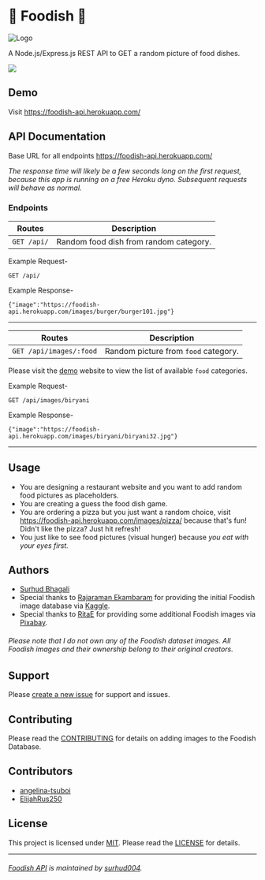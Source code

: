 # 🍲 Foodish 🍛
![Logo](https://github.com/surhud004/Foodish/blob/main/public/logo.ico "Samosa")

A Node.js/Express.js REST API to GET a random picture of food dishes.

![](https://img.shields.io/badge/contributions-welcome-34cdfa)

## Demo
Visit https://foodish-api.herokuapp.com/

## API Documentation
Base URL for all endpoints https://foodish-api.herokuapp.com/

_The response time will likely be a few seconds long on the first request, because this app is running on a free Heroku dyno. Subsequent requests will behave as normal._

### Endpoints
Routes | Description
------------ | -------------
`GET /api/` | Random food dish from random category.

Example Request-

`GET /api/`

Example Response-
```
{"image":"https://foodish-api.herokuapp.com/images/burger/burger101.jpg"}
```
----------------------------
Routes | Description
------------ | -------------
`GET /api/images/:food` | Random picture from `food` category.

Please visit the [demo](https://github.com/surhud004/Foodish#demo) website to view the list of available `food` categories.

Example Request-

`GET /api/images/biryani`

Example Response-
```
{"image":"https://foodish-api.herokuapp.com/images/biryani/biryani32.jpg"}
```
----------------------------
## Usage
* You are designing a restaurant website and you want to add random food pictures as placeholders.
* You are creating a guess the food dish game.
* You are ordering a pizza but you just want a random choice, visit https://foodish-api.herokuapp.com/images/pizza/ because that's fun! Didn't like the pizza? Just hit refresh!
* You just like to see food pictures (visual hunger) because _you eat with your eyes first._

## Authors
* [Surhud Bhagali](https://github.com/surhud004)
* Special thanks to [Rajaraman Ekambaram](https://github.com/Rtech2014) for providing the initial Foodish image database via [Kaggle](https://www.kaggle.com/datasets).
* Special thanks to [RitaE](https://pixabay.com/users/ritae-19628/) for providing some additional Foodish images via [Pixabay](https://pixabay.com/).
###### Please note that I do not own any of the Foodish dataset images. All Foodish images and their ownership belong to their original creators.

## Support
Please [create a new issue](https://github.com/surhud004/Foodish/issues/new) for support and issues.

## Contributing
Please read the [CONTRIBUTING](https://github.com/surhud004/Foodish/blob/main/CONTRIBUTING.md) for details on adding images to the Foodish Database.

## Contributors
* [angelina-tsuboi](https://github.com/angelina-tsuboi)
* [ElijahRus250](https://github.com/ElijahRus250)

## License
This project is licensed under [MIT](https://opensource.org/licenses/MIT). Please read the [LICENSE](https://github.com/surhud004/Foodish/blob/main/LICENSE) for details.

----------------------------
###### [Foodish API](https://github.com/surhud004/Foodish) is maintained by [surhud004](https://github.com/surhud004).
